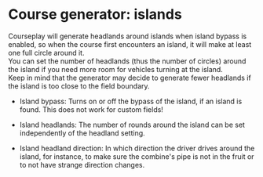 # Course generator: islands

  
Courseplay will generate headlands around islands when island bypass is enabled, so when the course first encounters an island, it will make at least one full circle around it.  
You can set the number of headlands (thus the number of circles) around the island if you need more room for vehicles turning at the island.  
Keep in mind that the generator may decide to generate fewer headlands if the island is too close to the field boundary.  


  

- Island bypass: Turns on or off the bypass of the island, if an island is found. This does not work for custom fields!  

- Island headlands: The number of rounds around the island can be set independently of the headland setting.  

- Island headland direction: In which direction the driver drives around the island, for instance, to make sure the combine's pipe is not in the fruit or to not have strange direction changes.  


